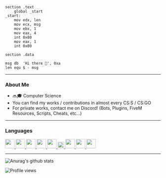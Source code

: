 ```assembly
section	.text
	global _start
_start:
	mov	edx, len
	mov	ecx, msg
	mov	ebx, 1
	mov	eax, 4
	int	0x80
	mov	eax, 1
	int	0x80

section	.data

msg	db	'Hi there 👋', 0xa
len	equ	$ - msg
```

---

### About Me

* 🔜🎓 Computer Science
* You can find my works / contributions in almost every CS:S / CS:GO
* For private works, contact me on Discord! (Bots, Plugins, FiveM Resources, Scripts, Cheats, etc...)

---

### Languages
<a href = "https://github.com/KillStr3aK"><img src = "https://upload.wikimedia.org/wikipedia/commons/1/18/ISO_C%2B%2B_Logo.svg" width = "30"> <img src = "https://upload.wikimedia.org/wikipedia/commons/0/0d/C_Sharp_wordmark.svg" width = "30"> <img src = "https://1.bp.blogspot.com/-fvbv9STbxrA/XS2C5q6q-gI/AAAAAAAAHtc/xcRKAakArcwKTo20DNuO05lq2L50nb7JACLcBGAs/s400/Pascal.jpg" width = "30"> <img src = "https://steamcdn-a.akamaihd.net/steamcommunity/public/images/avatars/d1/d12991a4f919417c846817232165db091c4a13c9_full.jpg" width = "30"> <img src = "https://upload.wikimedia.org/wikipedia/commons/6/61/HTML5_logo_and_wordmark.svg" width = "30"> <img src = "https://upload.wikimedia.org/wikipedia/commons/d/d5/CSS3_logo_and_wordmark.svg" width = "21"> <img src = "https://upload.wikimedia.org/wikipedia/commons/2/27/PHP-logo.svg" width = "30" height = "30"> <img src = "https://upload.wikimedia.org/wikipedia/commons/9/99/Unofficial_JavaScript_logo_2.svg" width = "30"> <img src = "https://nodejs.org/static/images/logos/nodejs-new-pantone-black.svg" width = "30" height = "30"></a>

---

![Anurag's github stats](https://github-readme-stats.vercel.app/api?username=KillStr3aK&show_icons=true&theme=radical)

![Profile views](https://gpvc.arturio.dev/KillStr3aK)
